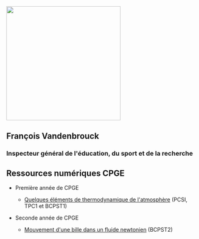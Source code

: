 <img src="https://user-images.githubusercontent.com/109895707/180656875-56e0673c-6106-4743-baaf-152b13083c69.jpg" width="300"/>

## François Vandenbrouck
### Inspecteur général de l'éducation, du sport et de la recherche

## Ressources numériques CPGE

- Première année de CPGE
  - [Quelques éléments de thermodynamique de l'atmosphère](http://fvandenbrouck.github.io/atmosphere.ipynb) (PCSI, TPC1 et BCPST1)

- Seconde année de CPGE
  - [Mouvement d'une bille dans un fluide newtonien](mwt_bille_fluidenewtonien.ipynb) (BCPST2)
